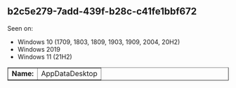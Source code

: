 ## b2c5e279-7add-439f-b28c-c41fe1bbf672

Seen on:
* Windows 10 (1709, 1803, 1809, 1903, 1909, 2004, 20H2)
* Windows 2019
* Windows 11 (21H2)

<table border="1" class="docutils">
  <tbody>
    <tr>
      <td><b>Name:</b></td>
      <td>AppDataDesktop</td>
    </tr>
  </tbody>
</table>

